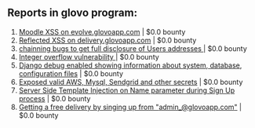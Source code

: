 ## Reports in glovo program:
1. [Moodle XSS on  evolve.glovoapp.com](https://hackerone.com/reports/1165540) | $0.0 bounty
2. [Reflected XSS on delivery.glovoapp.com](https://hackerone.com/reports/1264805) | $0.0 bounty
3. [chainning bugs to get full disclosure of Users addresses ](https://hackerone.com/reports/1398905) | $0.0 bounty
4. [Integer overflow vulnerability ](https://hackerone.com/reports/1562515) | $0.0 bounty
5. [Django debug enabled showing information about system, database, configuration files](https://hackerone.com/reports/1561377) | $0.0 bounty
6. [Exposed valid AWS, Mysql, Sendgrid and other secrets](https://hackerone.com/reports/1580567) | $0.0 bounty
7. [Server Side Template Injection on Name parameter during Sign Up process](https://hackerone.com/reports/1104349) | $0.0 bounty
8. [Getting a free delivery by singing up from "admin_@glovoapp.com"](https://hackerone.com/reports/1296584) | $0.0 bounty